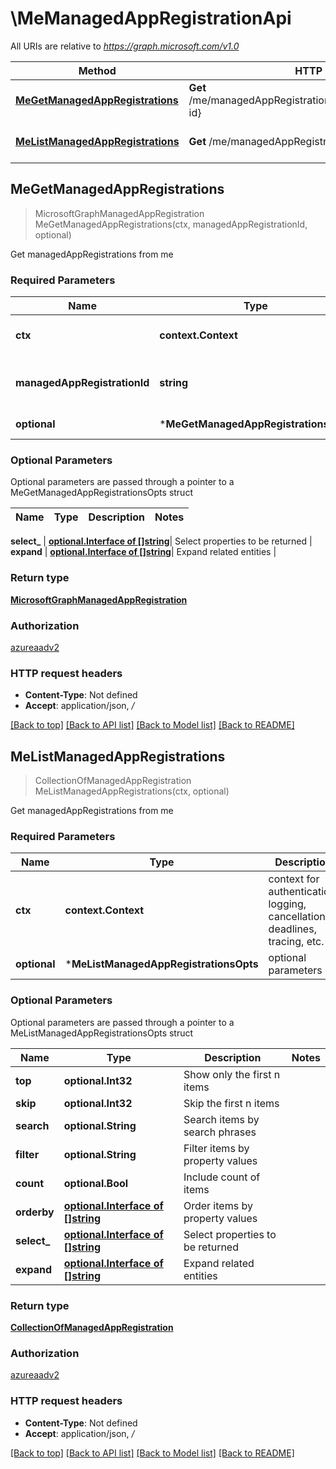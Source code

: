 # \MeManagedAppRegistrationApi

All URIs are relative to *https://graph.microsoft.com/v1.0*

Method | HTTP request | Description
------------- | ------------- | -------------
[**MeGetManagedAppRegistrations**](MeManagedAppRegistrationApi.md#MeGetManagedAppRegistrations) | **Get** /me/managedAppRegistrations/{managedAppRegistration-id} | Get managedAppRegistrations from me
[**MeListManagedAppRegistrations**](MeManagedAppRegistrationApi.md#MeListManagedAppRegistrations) | **Get** /me/managedAppRegistrations | Get managedAppRegistrations from me



## MeGetManagedAppRegistrations

> MicrosoftGraphManagedAppRegistration MeGetManagedAppRegistrations(ctx, managedAppRegistrationId, optional)

Get managedAppRegistrations from me

### Required Parameters


Name | Type | Description  | Notes
------------- | ------------- | ------------- | -------------
**ctx** | **context.Context** | context for authentication, logging, cancellation, deadlines, tracing, etc.
**managedAppRegistrationId** | **string**| key: managedAppRegistration-id of managedAppRegistration | 
 **optional** | ***MeGetManagedAppRegistrationsOpts** | optional parameters | nil if no parameters

### Optional Parameters

Optional parameters are passed through a pointer to a MeGetManagedAppRegistrationsOpts struct


Name | Type | Description  | Notes
------------- | ------------- | ------------- | -------------

 **select_** | [**optional.Interface of []string**](string.md)| Select properties to be returned | 
 **expand** | [**optional.Interface of []string**](string.md)| Expand related entities | 

### Return type

[**MicrosoftGraphManagedAppRegistration**](microsoft.graph.managedAppRegistration.md)

### Authorization

[azureaadv2](../README.md#azureaadv2)

### HTTP request headers

- **Content-Type**: Not defined
- **Accept**: application/json, */*

[[Back to top]](#) [[Back to API list]](../README.md#documentation-for-api-endpoints)
[[Back to Model list]](../README.md#documentation-for-models)
[[Back to README]](../README.md)


## MeListManagedAppRegistrations

> CollectionOfManagedAppRegistration MeListManagedAppRegistrations(ctx, optional)

Get managedAppRegistrations from me

### Required Parameters


Name | Type | Description  | Notes
------------- | ------------- | ------------- | -------------
**ctx** | **context.Context** | context for authentication, logging, cancellation, deadlines, tracing, etc.
 **optional** | ***MeListManagedAppRegistrationsOpts** | optional parameters | nil if no parameters

### Optional Parameters

Optional parameters are passed through a pointer to a MeListManagedAppRegistrationsOpts struct


Name | Type | Description  | Notes
------------- | ------------- | ------------- | -------------
 **top** | **optional.Int32**| Show only the first n items | 
 **skip** | **optional.Int32**| Skip the first n items | 
 **search** | **optional.String**| Search items by search phrases | 
 **filter** | **optional.String**| Filter items by property values | 
 **count** | **optional.Bool**| Include count of items | 
 **orderby** | [**optional.Interface of []string**](string.md)| Order items by property values | 
 **select_** | [**optional.Interface of []string**](string.md)| Select properties to be returned | 
 **expand** | [**optional.Interface of []string**](string.md)| Expand related entities | 

### Return type

[**CollectionOfManagedAppRegistration**](Collection_of_managedAppRegistration.md)

### Authorization

[azureaadv2](../README.md#azureaadv2)

### HTTP request headers

- **Content-Type**: Not defined
- **Accept**: application/json, */*

[[Back to top]](#) [[Back to API list]](../README.md#documentation-for-api-endpoints)
[[Back to Model list]](../README.md#documentation-for-models)
[[Back to README]](../README.md)

